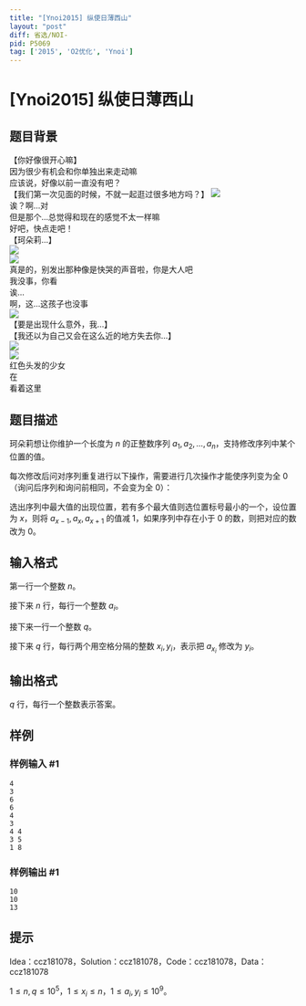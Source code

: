 ```yaml
---
title: "[Ynoi2015] 纵使日薄西山"
layout: "post"
diff: 省选/NOI-
pid: P5069
tag: ['2015', 'O2优化', 'Ynoi']
---
```

# [Ynoi2015] 纵使日薄西山
## 题目背景

【你好像很开心嘛】  
因为很少有机会和你单独出来走动嘛  
应该说，好像以前一直没有吧？   
【我们第一次见面的时候，不就一起逛过很多地方吗？】 
![](https://cdn.luogu.com.cn/upload/pic/45549.png)  
诶？啊...对  
但是那个...总觉得和现在的感觉不太一样嘛  
好吧，快点走吧！   
【珂朵莉...】   
![](https://cdn.luogu.com.cn/upload/pic/45550.png)  
![](https://cdn.luogu.com.cn/upload/pic/45551.png)  
真是的，别发出那种像是快哭的声音啦，你是大人吧  
我没事，你看  
诶...  
啊，这...这孩子也没事  
![](https://cdn.luogu.com.cn/upload/pic/45552.png)  
【要是出现什么意外，我...】  
【我还以为自己又会在这么近的地方失去你...】   
![](https://cdn.luogu.com.cn/upload/pic/45553.png)  
![](https://cdn.luogu.com.cn/upload/pic/45554.png)  
红色头发的少女  
在  
看着这里  
## 题目描述

珂朵莉想让你维护一个长度为 $n$ 的正整数序列 $a_1,a_2,\ldots,a_n$，支持修改序列中某个位置的值。

每次修改后问对序列重复进行以下操作，需要进行几次操作才能使序列变为全 $0$（询问后序列和询问前相同，不会变为全 $0$）：

选出序列中最大值的出现位置，若有多个最大值则选位置标号最小的一个，设位置为 $x$，则将 $a_{x-1},a_x,a_{x+1}$ 的值减 $1$，如果序列中存在小于 $0$ 的数，则把对应的数改为 $0$。
## 输入格式

第一行一个整数 $n$。

接下来 $n$ 行，每行一个整数 $a_i$。

接下来一行一个整数 $q$。

接下来 $q$ 行，每行两个用空格分隔的整数 $x_i,y_i$，表示把 $a_{x_i}$ 修改为 $y_i$。  

## 输出格式

$q$ 行，每行一个整数表示答案。
## 样例

### 样例输入 #1
```
4
3
6
6
4
3
4 4
3 5
1 8
```
### 样例输出 #1
```
10
10
13
```
## 提示

Idea：ccz181078，Solution：ccz181078，Code：ccz181078，Data：ccz181078

$1\leq n,q\leq 10^5$，$1\leq x_i\leq n$，$1\leq a_i,y_i\leq 10^9$。

